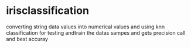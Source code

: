 # irisclassification
converting string data values into numerical values and using knn classification  for testing andtrain the datas sampes and gets precision call and best accuray
